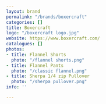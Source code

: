 ```yaml
---
layout: brand
permalink: "/brands/boxercraft"
categories: []
title: Boxercraft
logo: "/boxercraft logo.jpg"
website: https://www.boxercraft.com/
catalogues: []
photos:
- title: Flannel Shorts
  photo: "/flannel shorts.png"
- title: Flannel Pants
  photo: "/classic flannel.png"
- title: Sherpa 1/4 zip Pullover
  photo: "/sherpa pullover.png"
info: ''

---
```

